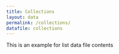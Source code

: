 ```yaml
---
title: Collections
layout: data
permalink: /collections/
datafile: collections
---
```


This is an example for list data file contents